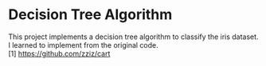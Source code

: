 # Decision Tree Algorithm

This project implements a decision tree algorithm to classify the iris dataset.<br/>
I learned to implement from the original code.<br/>
[1] https://github.com/zziz/cart
